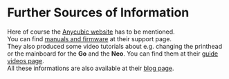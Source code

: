 <link rel=”manifest” href=”docs/manifest.webmanifest”>

# Further Sources of Information

Here of course the [Anycubic website](https://www.anycubic.com) has to be mentioned.  
You can find [manuals and firmware](https://www.anycubic.com/pages/firmware-software) at their support page.  
They also produced some video tutorials about e.g. changing the printhead or the mainboard for the **Go** and the **Neo**. You can find them at their [guide videos page](https://www.anycubic.com/pages/guide-videos).  
All these informations are also available at their [blog page](https://www.anycubic.com/blogs/news/all-you-need-to-know-about-kobra-series).  
  

